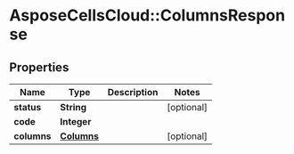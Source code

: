 # AsposeCellsCloud::ColumnsResponse

## Properties
Name | Type | Description | Notes
------------ | ------------- | ------------- | -------------
**status** | **String** |  | [optional] 
**code** | **Integer** |  | 
**columns** | [**Columns**](Columns.md) |  | [optional] 


